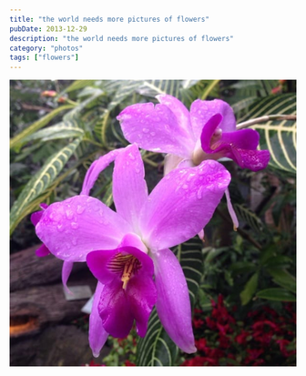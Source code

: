 ```yaml
---
title: "the world needs more pictures of flowers"
pubDate: 2013-12-29
description: "the world needs more pictures of flowers"
category: "photos"
tags: ["flowers"]
---
```


![Flower](flower.jpg)

